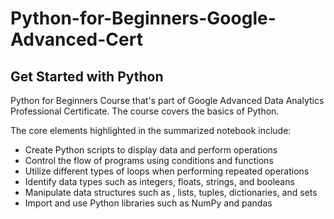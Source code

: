 # Python-for-Beginners-Google-Advanced-Cert
## Get Started with Python
Python for Beginners Course that's part of Google Advanced Data Analytics Professional Certificate. The course covers the basics of Python.

The core elements highlighted in the summarized notebook include:
- Create Python scripts to display data and perform operations
- Control the flow of programs using conditions and functions
- Utilize different types of loops when performing repeated operations
- Identify data types such as integers, floats, strings, and booleans
- Manipulate data structures such as , lists, tuples, dictionaries, and sets
- Import and use Python libraries such as NumPy and pandas
